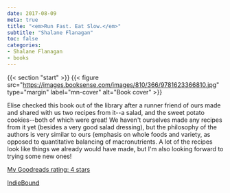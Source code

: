 ```yaml
---
date: 2017-08-09
meta: true
title: "<em>Run Fast. Eat Slow.</em>"
subtitle: "Shalane Flanagan"
toc: false
categories:
- Shalane Flanagan
- books
---
```


{{< section "start" >}}
{{< figure src="https://images.booksense.com/images/810/366/9781623366810.jpg" type="margin" label="mn-cover" alt="Book cover" >}}

Elise checked this book out of the library after a runner friend of ours made and shared with us two recipes from it--a salad, and the sweet potato cookies--both of which were great! We haven't ourselves made any recipes from it yet (besides a very good salad dressing), but the philosophy of the authors is very similar to ours (emphasis on whole foods and variety, as opposed to quantitative balancing of macronutrients. A lot of the recipes look like things we already would have made, but I'm also looking forward to trying some new ones!

[My Goodreads rating: 4 stars](https://www.goodreads.com/review/show/2084109668)  

[IndieBound](https://www.indiebound.org/book/9781623366810)
